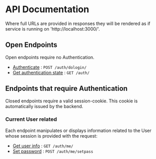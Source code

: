 # API Documentation

Where full URLs are provided in responses they will be rendered as if service
is running on 'http://localhost:3000/'.

## Open Endpoints

Open endpoints require no Authentication.

* [Authenticate](auth/post-dologin.md) : `POST /auth/dologin/`
* [Get authentication state](auth/get.md) : `GET /auth/`

## Endpoints that require Authentication

Closed endpoints require a valid session-cookie. This cookie is automatically
issued by the backend.

### Current User related

Each endpoint manipulates or displays information related to the User whose
session is provided with the request:

* [Get user info](auth/me/get.md) : `GET /auth/me/`
* [Set password](auth/me/post-setpass.md) : `POST /auth/me/setpass`
